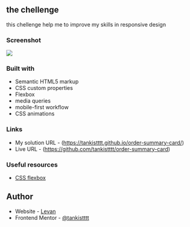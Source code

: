 ## the chellenge
this chellenge help me to improve my skills in responsive design
 
### Screenshot

![](./images/Screenshot%202023-09-14%20at%2021-18-42%20Frontend%20Mentor%20Order%20summary%20card.jpg)


### Built with

- Semantic HTML5 markup
- CSS custom properties
- Flexbox
- media queries
- mobile-first workflow
- CSS animations

### Links

- My solution URL - (https://tankistttt.github.io/order-summary-card/)
- Live URL - (https://github.com/tankistttt/order-summary-card)

### Useful resources

- [CSS flexbox](https://www.youtube.com/watch?v=SFgEuzKoGxE&embeds_referring_euri=https%3A%2F%2Fcdn.iframe.ly%2F&source_ve_path=MjM4NTE&feature=emb_title) 


## Author

- Website - [Levan](https://tankistttt.github.io/order-summary-card/)
- Frontend Mentor - [@tankistttt](https://www.frontendmentor.io/profile/tankistttt)


